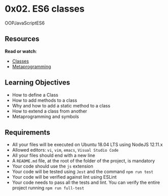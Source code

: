 0x02. ES6 classes
=================

OOPJavaScriptES6


Resources
---------

**Read or watch**:

- [Classes](https://alx-intranet.hbtn.io/rltoken/ke2dSL31JbpAUBW0qWE9WA "Classes")
- [Metaprogramming](https://alx-intranet.hbtn.io/rltoken/6OgF5QGbYclp_cwATfq-0g "Metaprogramming")

Learning Objectives
-------------------


- How to define a Class
- How to add methods to a class
- Why and how to add a static method to a class
- How to extend a class from another
- Metaprogramming and symbols

Requirements
------------

- All your files will be executed on Ubuntu 18.04 LTS using NodeJS 12.11.x
- Allowed editors: `vi`, `vim`, `emacs`, `Visual Studio Code`
- All your files should end with a new line
- A `README.md` file, at the root of the folder of the project, is mandatory
- Your code should use the `js` extension
- Your code will be tested using `Jest` and the command `npm run test`
- Your code will be verified against lint using ESLint
- Your code needs to pass all the tests and lint. You can verify the entire project running `npm run full-test`

